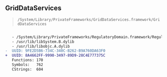 ## GridDataServices

> `/System/Library/PrivateFrameworks/GridDataServices.framework/GridDataServices`

```diff

   - /System/Library/PrivateFrameworks/RegulatoryDomain.framework/RegulatoryDomain
   - /usr/lib/libSystem.B.dylib
   - /usr/lib/libobjc.A.dylib
-  UUID: 9FE2D5B6-734C-340C-B262-B9A760DA63F0
+  UUID: 8A4662FF-9990-3497-89D9-28C4E777375C
   Functions: 170
   Symbols:   762
   CStrings:  604

```
